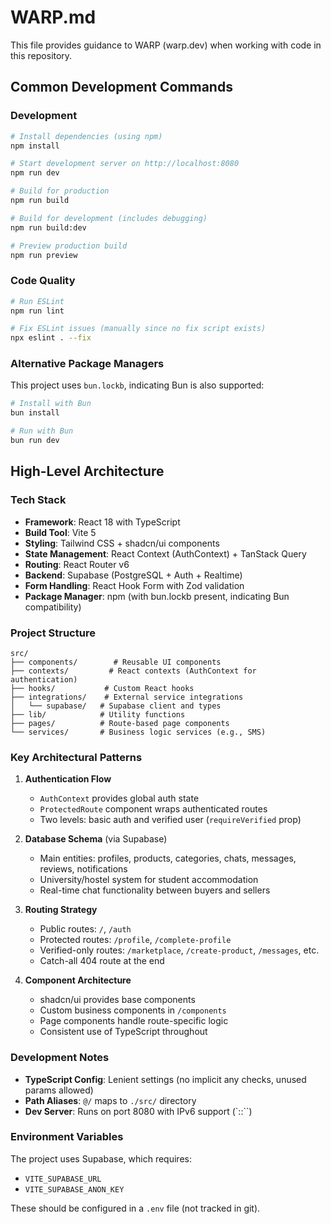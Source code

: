 # WARP.md

This file provides guidance to WARP (warp.dev) when working with code in this repository.

## Common Development Commands

### Development
```bash
# Install dependencies (using npm)
npm install

# Start development server on http://localhost:8080
npm run dev

# Build for production
npm run build

# Build for development (includes debugging)
npm run build:dev

# Preview production build
npm run preview
```

### Code Quality
```bash
# Run ESLint
npm run lint

# Fix ESLint issues (manually since no fix script exists)
npx eslint . --fix
```

### Alternative Package Managers
This project uses `bun.lockb`, indicating Bun is also supported:
```bash
# Install with Bun
bun install

# Run with Bun
bun run dev
```

## High-Level Architecture

### Tech Stack
- **Framework**: React 18 with TypeScript
- **Build Tool**: Vite 5
- **Styling**: Tailwind CSS + shadcn/ui components
- **State Management**: React Context (AuthContext) + TanStack Query
- **Routing**: React Router v6
- **Backend**: Supabase (PostgreSQL + Auth + Realtime)
- **Form Handling**: React Hook Form with Zod validation
- **Package Manager**: npm (with bun.lockb present, indicating Bun compatibility)

### Project Structure

```
src/
├── components/        # Reusable UI components
├── contexts/         # React contexts (AuthContext for authentication)
├── hooks/           # Custom React hooks
├── integrations/    # External service integrations
│   └── supabase/   # Supabase client and types
├── lib/            # Utility functions
├── pages/          # Route-based page components
└── services/       # Business logic services (e.g., SMS)
```

### Key Architectural Patterns

1. **Authentication Flow**
   - `AuthContext` provides global auth state
   - `ProtectedRoute` component wraps authenticated routes
   - Two levels: basic auth and verified user (`requireVerified` prop)

2. **Database Schema** (via Supabase)
   - Main entities: profiles, products, categories, chats, messages, reviews, notifications
   - University/hostel system for student accommodation
   - Real-time chat functionality between buyers and sellers

3. **Routing Strategy**
   - Public routes: `/`, `/auth`
   - Protected routes: `/profile`, `/complete-profile`
   - Verified-only routes: `/marketplace`, `/create-product`, `/messages`, etc.
   - Catch-all 404 route at the end

4. **Component Architecture**
   - shadcn/ui provides base components
   - Custom business components in `/components`
   - Page components handle route-specific logic
   - Consistent use of TypeScript throughout

### Development Notes

- **TypeScript Config**: Lenient settings (no implicit any checks, unused params allowed)
- **Path Aliases**: `@/` maps to `./src/` directory
- **Dev Server**: Runs on port 8080 with IPv6 support (`::``)

### Environment Variables
The project uses Supabase, which requires:
- `VITE_SUPABASE_URL`
- `VITE_SUPABASE_ANON_KEY`

These should be configured in a `.env` file (not tracked in git).
